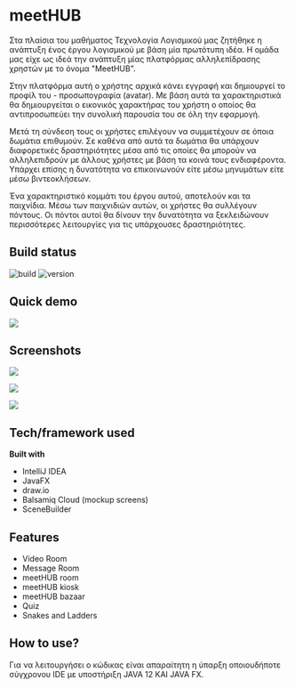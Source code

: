 # meetHUB
Στα πλαίσια του μαθήματος Τεχνολογία Λογισμικού μας ζητήθηκε η ανάπτυξη ένος έργου λογισμικού με βάση μία πρωτότυπη ιδέα. Η ομάδα μας είχε ως ιδεά την ανάπτυξη μίας πλατφόρμας αλληλεπίδρασης χρηστών με το όνομα "MeetHUB". 

Στην πλατφόρμα αυτή ο χρήστης αρχικά κάνει εγγραφή και δημιουργεί το προφίλ του - προσωπογραφία (avatar). Με βάση αυτά τα χαρακτηριστικά θα δημιουργείται ο εικονικός χαρακτήρας του χρήστη ο οποίος θα αντιπροσωπεύει την συνολική παρουσία του σε όλη την εφαρμογή.

Μετά τη σύνδεση τους οι χρήστες επιλέγουν να συμμετέχουν σε όποια δωμάτια επιθυμούν. Σε καθένα από αυτά τα δωμάτια θα υπάρχουν διαφορετικές δραστηριότητες μέσα από τις οποίες θα μπορούν να αλληλεπιδρούν με άλλους χρήστες με βάση τα κοινά τους ενδιαφέροντα. Υπάρχει επίσης η δυνατότητα να επικοινωνούν είτε μέσω μηνυμάτων είτε μέσω βιντεοκλήσεων. 

Ένα χαρακτηριστικό κομμάτι του έργου αυτού, αποτελούν και τα παιχνίδια. Μέσω των παιχνιδιών αυτών, οι χρήστες θα συλλέγουν πόντους. Οι πόντοι αυτοί θα δίνουν την δυνατότητα να ξεκλειδώνουν περισσότερες λειτουργίες για τις υπάρχουσες δραστηριότητες.


## Build status
![build](https://img.shields.io/badge/build-passing-green.svg)
![version](https://img.shields.io/badge/version-v1.0-green.svg)
 
## Quick demo

[![](https://i.imgur.com/Lf8RN51.gif)](#)

## Screenshots

[![](https://i.imgur.com/MXddxak.jpg)](#)

[![](https://i.imgur.com/2IAHMGK.jpg)](#)

[![](https://i.imgur.com/ZAquSr9.jpg)](#)

## Tech/framework used

<b>Built with</b>
- IntelliJ IDEA 
- JavaFX
- draw.io
- Balsamiq Cloud (mockup screens)
- SceneBuilder

## Features
- Video Room
- Message Room
- meetHUB room
- meetHUB kiosk
- meetHUB bazaar
- Quiz
- Snakes and Ladders



## How to use?
Για να λειτουργήσει ο κώδικας είναι απαραίτητη η ύπαρξη οποιουδήποτε σύγχρονου IDE με υποστήριξη JAVA 12 KAI JAVA FX. 

